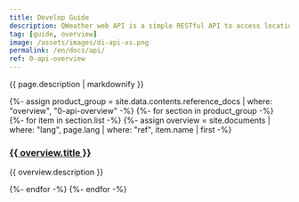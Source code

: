 ```yaml
---
title: Develop Guide
description: QWeather web API is a simple RESTful API to access location-based weather data, including geolocation, real-time weather, weather forecasts, air quality, severe weather warnings, minute precipitation, weather index and other weather data services. 
tag: [guide, overview]
image: /assets/images/di-api-xs.png
permalink: /en/docs/api/
ref: 0-api-overview
---
```


{{ page.description | markdownify }}

<div class="row">
{%- assign product_group = site.data.contents.reference_docs | where: "overview", "0-api-overview" -%}
{%- for section in product_group -%}
{%- for item in section.list -%}
{%- assign overview = site.documents | where: "lang", page.lang | where: "ref", item.name | first -%}
    <div class="col-12 col-lg-4 col-md-6 mb-4">
        <div class="data p-3">
            <h3 class="mb-4"><a href="{{ overview.url}}">{{ overview.title }}</a></h3>
            <p class="mb-4">{{ overview.description }}</p>
        </div>
    </div>
{%- endfor -%} 
{%- endfor -%}  
</div>